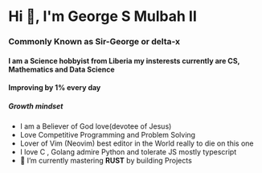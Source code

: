 <h1>Hi 👋, I'm George S Mulbah II</h1>
<h3>Commonly Known as Sir-George or delta-x</h3>
<h4>I am a Science hobbyist from Liberia my insterests currently are CS, Mathematics and Data Science</h4>
<h4>Improving by 1% every day</h4>
<h5>Growth mindset</h5>


- I am a Believer of God love(devotee of Jesus)
- Love Competitive Programming and Problem Solving 
- Lover of Vim (Neovim) best editor in the World really to die on this one
- I love C , Golang admire Python and tolerate JS mostly typescript
- 🌱 I’m currently mastering **RUST** by building  Projects

